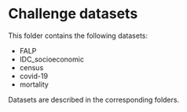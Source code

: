 # Challenge datasets

This folder contains the following datasets:

- FALP
- IDC_socioeconomic
- census
- covid-19
- mortality

Datasets are described in the corresponding folders. 


